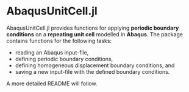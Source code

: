 # AbaqusUnitCell.jl
AbaqusUnitCell.jl provides functions for applying **periodic boundary conditions** on a **repeating unit cell** modelled in **Abaqus**.
The package contains functions for the following tasks:
- reading an Abaqus input-file,
- defining periodic boundary conditions,
- defining homogeneous displacement boundary conditions, and
- saving a new input-file with the defined boundary conditions.

A more detailed README will follow.
